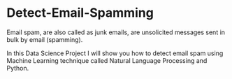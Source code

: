 # Detect-Email-Spamming

Email spam, are also called as junk emails, are unsolicited messages sent in bulk by email (spamming).

In this Data Science Project I will show you how to detect email spam using Machine Learning technique called Natural Language Processing and Python.
